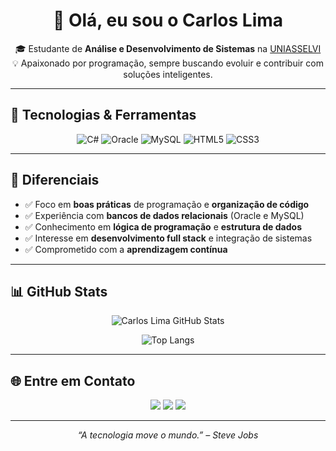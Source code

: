 <h1 align="center">👋 Olá, eu sou o Carlos Lima</h1>

<p align="center">
  🎓 Estudante de <strong>Análise e Desenvolvimento de Sistemas</strong> na <a href="https://portal.uniasselvi.com.br/" target="_blank">UNIASSELVI</a><br>
  💡 Apaixonado por programação, sempre buscando evoluir e contribuir com soluções inteligentes.
</p>

---

## 🚀 Tecnologias & Ferramentas

<div align="center">

![C#](https://img.shields.io/badge/C%23-239120?style=for-the-badge&logo=c-sharp&logoColor=white)
![Oracle](https://img.shields.io/badge/Oracle-F80000?style=for-the-badge&logo=oracle&logoColor=white)
![MySQL](https://img.shields.io/badge/MySQL-00758F?style=for-the-badge&logo=mysql&logoColor=white)
![HTML5](https://img.shields.io/badge/HTML5-E34F26?style=for-the-badge&logo=html5&logoColor=white)
![CSS3](https://img.shields.io/badge/CSS3-1572B6?style=for-the-badge&logo=css3&logoColor=white)

</div>

---

## 🎯 Diferenciais

- ✅ Foco em **boas práticas** de programação e **organização de código**
- ✅ Experiência com **bancos de dados relacionais** (Oracle e MySQL)
- ✅ Conhecimento em **lógica de programação** e **estrutura de dados**
- ✅ Interesse em **desenvolvimento full stack** e integração de sistemas
- ✅ Comprometido com a **aprendizagem contínua**

---

## 📊 GitHub Stats

<div align="center">

![Carlos Lima GitHub Stats](https://github-readme-stats.vercel.app/api?username=dLimac&show_icons=true&theme=tokyonight&count_private=true)

![Top Langs](https://github-readme-stats.vercel.app/api/top-langs/?username=dLimac&layout=compact&theme=tokyonight)

</div>

---

## 🌐 Entre em Contato

<p align="center">
  <a href="mailto:dev.carloslimac@gmail.com"><img src="https://img.shields.io/badge/email-contato-red?style=for-the-badge&logo=gmail&logoColor=white"/></a>
  <a href="https://www.linkedin.com/in/carlos-lima-135678341/" target="_blank"><img src="https://img.shields.io/badge/LinkedIn-Carlos_Lima-blue?style=for-the-badge&logo=linkedin&logoColor=white"/></a>
  <a href="https://github.com/dLimac"><img src="https://img.shields.io/badge/GitHub-seu--usuario-24292e?style=for-the-badge&logo=github&logoColor=white"/></a>
</p>

---

<p align="center">
  <i>“A tecnologia move o mundo.” – Steve Jobs</i>
</p>
